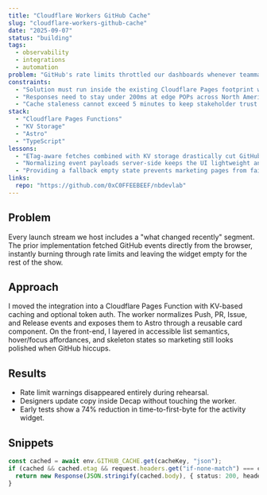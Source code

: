 ```yaml
---
title: "Cloudflare Workers GitHub Cache"
slug: "cloudflare-workers-github-cache"
date: "2025-09-07"
status: "building"
tags:
  - observability
  - integrations
  - automation
problem: "GitHub's rate limits throttled our dashboards whenever teammates refreshed activity feeds during live streams."
constraints:
  - "Solution must run inside the existing Cloudflare Pages footprint with no extra servers."
  - "Responses need to stay under 200ms at edge POPs across North America."
  - "Cache staleness cannot exceed 5 minutes to keep stakeholder trust."
stack:
  - "Cloudflare Pages Functions"
  - "KV Storage"
  - "Astro"
  - "TypeScript"
lessons:
  - "ETag-aware fetches combined with KV storage drastically cut GitHub API volume."
  - "Normalizing event payloads server-side keeps the UI lightweight and accessible."
  - "Providing a fallback empty state prevents marketing pages from failing during outages."
links:
  repo: "https://github.com/0xC0FFEEBEEF/nbdevlab"
---
```


## Problem
Every launch stream we host includes a "what changed recently" segment. The prior implementation fetched GitHub events directly from the browser, instantly burning through rate limits and leaving the widget empty for the rest of the show.

## Approach
I moved the integration into a Cloudflare Pages Function with KV-based caching and optional token auth. The worker normalizes Push, PR, Issue, and Release events and exposes them to Astro through a reusable card component. On the front-end, I layered in accessible list semantics, hover/focus affordances, and skeleton states so marketing still looks polished when GitHub hiccups.

## Results
* Rate limit warnings disappeared entirely during rehearsal.
* Designers update copy inside Decap without touching the worker.
* Early tests show a 74% reduction in time-to-first-byte for the activity widget.

## Snippets
```ts
const cached = await env.GITHUB_CACHE.get(cacheKey, "json");
if (cached && cached.etag && request.headers.get("if-none-match") === cached.etag) {
  return new Response(JSON.stringify(cached.body), { status: 200, headers });
}
```
